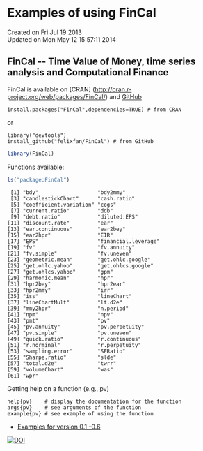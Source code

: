 Examples of using FinCal
========================================================
Created on Fri Jul 19 2013   
Updated on Mon May 12 15:57:11 2014   


FinCal -- Time Value of Money, time series analysis and Computational Finance
--------------------------------------------------------------------------------    
FinCal is available on [CRAN] (http://cran.r-project.org/web/packages/FinCal/) and [GitHub](http://felixfan.github.io/FinCal/)

```
install.packages("FinCal",dependencies=TRUE) # from CRAN
```
or   

```
library("devtools")
install_github("felixfan/FinCal") # from GitHub
```


```r
library(FinCal)
```


Functions available:    

```r
ls("package:FinCal")
```

```
 [1] "bdy"                   "bdy2mmy"              
 [3] "candlestickChart"      "cash.ratio"           
 [5] "coefficient.variation" "cogs"                 
 [7] "current.ratio"         "ddb"                  
 [9] "debt.ratio"            "diluted.EPS"          
[11] "discount.rate"         "ear"                  
[13] "ear.continuous"        "ear2bey"              
[15] "ear2hpr"               "EIR"                  
[17] "EPS"                   "financial.leverage"   
[19] "fv"                    "fv.annuity"           
[21] "fv.simple"             "fv.uneven"            
[23] "geometric.mean"        "get.ohlc.google"      
[25] "get.ohlc.yahoo"        "get.ohlcs.google"     
[27] "get.ohlcs.yahoo"       "gpm"                  
[29] "harmonic.mean"         "hpr"                  
[31] "hpr2bey"               "hpr2ear"              
[33] "hpr2mmy"               "irr"                  
[35] "iss"                   "lineChart"            
[37] "lineChartMult"         "lt.d2e"               
[39] "mmy2hpr"               "n.period"             
[41] "npm"                   "npv"                  
[43] "pmt"                   "pv"                   
[45] "pv.annuity"            "pv.perpetuity"        
[47] "pv.simple"             "pv.uneven"            
[49] "quick.ratio"           "r.continuous"         
[51] "r.norminal"            "r.perpetuity"         
[53] "sampling.error"        "SFRatio"              
[55] "Sharpe.ratio"          "slde"                 
[57] "total.d2e"             "twrr"                 
[59] "volumeChart"           "was"                  
[61] "wpr"                  
```


Getting help on a function (e.g., pv)    
```
help{pv}    # display the documentation for the function
args{pv}    # see arguments of the function
example{pv} # see example of using the function
```

* [Examples for version 0.1 -0.6](http://felixfan.github.io/finance/2014/05/12/FinCal-example-0.6/)




[![DOI](https://zenodo.org/badge/doi/10.5281/zenodo.11511.png)](http://dx.doi.org/10.5281/zenodo.11511)

